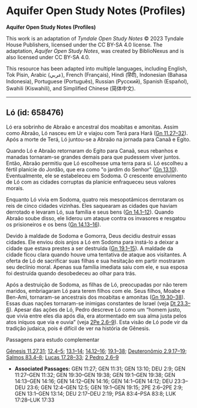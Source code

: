 # Aquifer Open Study Notes (Profiles)

**Aquifer Open Study Notes (Profiles)**

This work is an adaptation of *Tyndale Open Study Notes* © 2023 Tyndale House Publishers, licensed under the CC BY\-SA 4\.0 license. The adaptation, *Aquifer Open Study Notes*, was created by BiblioNexus and is also licensed under CC BY\-SA 4\.0\.

This resource has been adapted into multiple languages, including English, Tok Pisin, Arabic (عربي), French (Français), Hindi (हिंदी), Indonesian (Bahasa Indonesia), Portuguese (Português), Russian (Русский), Spanish (Español), Swahili (Kiswahili), and Simplified Chinese (简体中文).



--------------------------------

## Ló (id: 658476)

Ló era sobrinho de Abraão e ancestral dos moabitas e amonitas. Assim como Abraão, Ló nasceu em Ur e viajou com Terá para Harã ([Gn 11\.27–32](https://ref.ly/Gen11:27-Gen11:32)). Após a morte de Terá, Ló juntou\-se a Abraão na jornada para Canaã e Egito.

Quando Ló e Abraão retornaram do Egito para Canaã, seus rebanhos e manadas tornaram\-se grandes demais para que pudessem viver juntos. Então, Abraão permitiu que Ló escolhesse uma terra para si. Ló escolheu a fértil planície do Jordão, que era como "o jardim do Senhor" ([Gn 13\.10](https://ref.ly/Gen13:10)). Eventualmente, ele se estabeleceu em Sodoma. O crescente envolvimento de Ló com as cidades corruptas da planície enfraqueceu seus valores morais.

Enquanto Ló vivia em Sodoma, quatro reis mesopotâmicos derrotaram os reis de cinco cidades vizinhas. Eles saquearam as cidades que haviam derrotado e levaram Ló, sua família e seus bens ([Gn 14\.1–12](https://ref.ly/Gen14:1-Gen14:12)). Quando Abraão soube disso, ele liderou um ataque contra os invasores e resgatou os prisioneiros e os bens ([Gn 14\.13–16](https://ref.ly/Gen14:13-Gen14:16)).

Devido à maldade de Sodoma e Gomorra, Deus decidiu destruir essas cidades. Ele enviou dois anjos a Ló em Sodoma para instá\-lo a deixar a cidade que estava prestes a ser destruída ([Gn 19\.1–15](https://ref.ly/Gen19:1-Gen19:15)). A maldade da cidade ficou clara quando houve uma tentativa de ataque aos visitantes. A oferta de Ló de sacrificar suas filhas e sua hesitação em partir mostraram seu declínio moral. Apenas sua família imediata saiu com ele, e sua esposa foi destruída quando desobedeceu ao olhar para trás.

Após a destruição de Sodoma, as filhas de Ló, preocupadas por não terem maridos, embriagaram Ló para terem filhos com ele. Seus filhos, Moabe e Ben\-Ami, tornaram\-se ancestrais dos moabitas e amonitas ([Gn 19\.30–38](https://ref.ly/Gen19:30-Gen19:38)). Essas duas nações tornaram\-se inimigas constantes de Israel (veja [Dt 23\.3–6](https://ref.ly/Deut23:3-Deut23:6)). Apesar das ações de Ló, Pedro descreve Ló como um “homem justo, que vivia entre eles dia após dia, era atormentado em sua alma justa pelos atos iníquos que via e ouvia” (veja [2Pe 2\.6–9](https://ref.ly/2Pet2:6-2Pet2:9)). Esta visão de Ló pode vir da tradição judaica, pois é difícil de ver na história de Gênesis.

Passagens para estudo complementar

[Gênesis 11\.27](https://ref.ly/Gen11:27),[31](https://ref.ly/Gen11:31); [12\.4–5](https://ref.ly/Gen12:4-Gen12:5); [13\.1–14](https://ref.ly/Gen13:1-Gen13:14); [14\.12–16](https://ref.ly/Gen14:12-Gen14:16); [19\.1–38](https://ref.ly/Gen19:1-Gen19:38); [Deuteronômio 2\.9](https://ref.ly/Deut2:9),[17–19](https://ref.ly/Deut2:17-Deut2:19); [Salmos 83\.4–8](https://ref.ly/Ps83:4-Ps83:8); [Lucas 17\.28–33](https://ref.ly/Luke17:28-Luke17:33); [2 Pedro 2\.6–9](https://ref.ly/2Pet2:6-2Pet2:9)

* **Associated Passages:** GEN 11:27; GEN 11:31; GEN 13:10; DEU 2:9; GEN 11:27–GEN 11:32; GEN 19:30–GEN 19:38; GEN 19:1–GEN 19:38; GEN 14:13–GEN 14:16; GEN 14:12–GEN 14:16; GEN 14:1–GEN 14:12; DEU 23:3–DEU 23:6; GEN 12:4–GEN 12:5; GEN 19:1–GEN 19:15; 2PE 2:6–2PE 2:9; GEN 13:1–GEN 13:14; DEU 2:17–DEU 2:19; PSA 83:4–PSA 83:8; LUK 17:28–LUK 17:33


